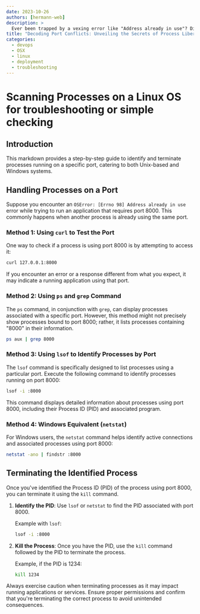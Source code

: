 ```yaml
---
date: 2023-10-26
authors: [hermann-web]
description: >
  Ever been trapped by a vexing error like "Address already in use"? Discover the art of freeing up ports and unshackling your applications. Dive into this guide to liberate your digital space!
title: "Decoding Port Conflicts: Unveiling the Secrets of Process Liberation"
categories: 
  - devops
  - OSX
  - linux
  - deployment
  - troubleshooting
---
```


# Scanning Processes on a Linux OS for troubleshooting or simple checking

## Introduction
This markdown provides a step-by-step guide to identify and terminate processes running on a specific port, catering to both Unix-based and Windows systems.

## Handling Processes on a Port

Suppose you encounter an `OSError: [Errno 98] Address already in use` error while trying to run an application that requires port 8000. This commonly happens when another process is already using the same port.

### Method 1: Using `curl` to Test the Port
One way to check if a process is using port 8000 is by attempting to access it:

```bash
curl 127.0.0.1:8000
```

<!-- more -->

If you encounter an error or a response different from what you expect, it may indicate a running application using that port.

### Method 2: Using `ps` and `grep` Command
The `ps` command, in conjunction with `grep`, can display processes associated with a specific port. However, this method might not precisely show processes bound to port 8000; rather, it lists processes containing "8000" in their information.

```bash
ps aux | grep 8000
```

### Method 3: Using `lsof` to Identify Processes by Port
The `lsof` command is specifically designed to list processes using a particular port. Execute the following command to identify processes running on port 8000:

```bash
lsof -i :8000
```

This command displays detailed information about processes using port 8000, including their Process ID (PID) and associated program.

### Method 4: Windows Equivalent (`netstat`)
For Windows users, the `netstat` command helps identify active connections and associated processes using port 8000:

```bash
netstat -ano | findstr :8000
```

## Terminating the Identified Process

Once you've identified the Process ID (PID) of the process using port 8000, you can terminate it using the `kill` command.

1. **Identify the PID**: Use `lsof` or `netstat` to find the PID associated with port 8000.

    Example with `lsof`:

    ```bash
    lsof -i :8000
    ```

2. **Kill the Process**: Once you have the PID, use the `kill` command followed by the PID to terminate the process.

    Example, if the PID is 1234:

    ```bash
    kill 1234
    ```

Always exercise caution when terminating processes as it may impact running applications or services. Ensure proper permissions and confirm that you're terminating the correct process to avoid unintended consequences.
